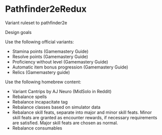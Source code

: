 # Pathfinder2eRedux
Variant ruleset to pathfinder2e

Design goals

Use the following official variants:
  - Stamina points (Gamemastery Guide)
  - Resolve points (Gamemastery Guide)
  - Proficiency without level (Gamemastery Guide)
  - Automatic item bonus progression (Gamemastery Guide)
  - Relics (Gamemastery guide)

Use the following homebrew content:
  - Variant Cantrips by AJ Neuro (MidSolo in Reddit)
  - Rebalance spells
  - Rebalance incapacitate tag
  - Rebalance classes based on simulator data
  - Rebalance skill feats, separate into major and minor skill feats. Minor skill feats are granted as encounter rewards, if necessary requirements are satisfied. Major skill feats are chosen as normal.
  - Rebalance consumables